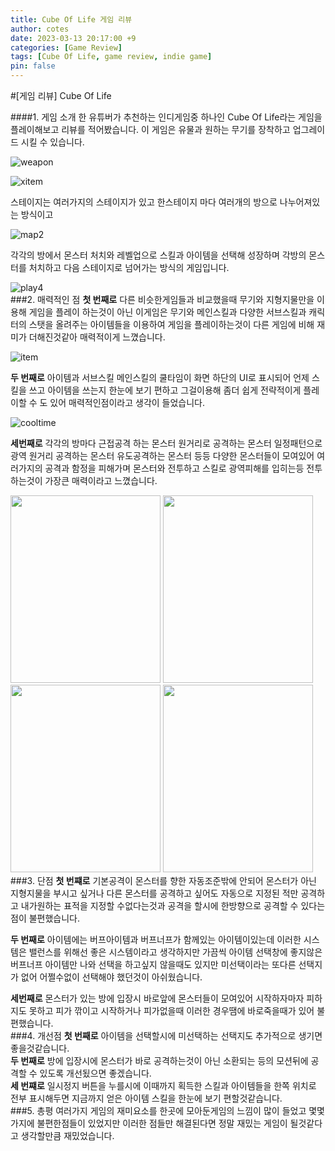 ```yaml
---
title: Cube Of Life 게임 리뷰
author: cotes
date: 2023-03-13 20:17:00 +9
categories: [Game Review]
tags: [Cube Of Life, game review, indie game]
pin: false
---
```


#[게임 리뷰] Cube Of Life

####1. 게임 소개
한 유튜버가 추천하는 인디게임중 하나인 Cube Of Life라는 게임을 플레이해보고 리뷰를 적어봤습니다. 이 게임은 유물과 원하는 무기를 장착하고 업그레이드 시킬 수 있습니다.

![weapon](https://user-images.githubusercontent.com/124504898/224658852-7e2c7dfe-e550-4bca-89d8-197aae055d37.png)

![xitem](https://user-images.githubusercontent.com/124504898/224659205-5a6a7f0a-c1d5-4a3f-9844-401ebc047a1a.png)

스테이지는 여러가지의 스테이지가 있고 한스테이지 마다 여러개의 방으로 나누어져있는 방식이고

![map2](https://user-images.githubusercontent.com/124504898/224656797-0a73a4fa-8cf8-4aab-9838-90998c0b4b9a.png)

각각의 방에서 몬스터 처치와 레벨업으로 스킬과 아이템을 선택해 성장하며 각방의 몬스터를 처치하고 다음 스테이지로 넘어가는 방식의 게임입니다.

![play4](https://user-images.githubusercontent.com/124504898/224645084-bd14d3a3-fb84-41fa-9e90-9467504e44f8.png)
<br/>
###2. 매력적인 점
**첫 번째로** 다른 비슷한게임들과 비교했을때 무기와 지형지물만을 이용해 게임을 플레이 하는것이 아닌 이게임은 무기와 메인스킬과 다양한 서브스킬과 캐릭터의 스탯을 올려주는 아이템들을 이용하여 게임을 플레이하는것이 다른 게임에 비해 재미가 더해진것같아 매력적이게 느꼈습니다.

![item](https://user-images.githubusercontent.com/124504898/224647081-ad4bf546-46e4-4f29-a484-7ffa994bafd7.png)

**두 번째로** 아이템과 서브스킬 메인스킬의 쿨타임이 화면 하단의 UI로 표시되어 언제 스킬을 쓰고 아이템을 쓰는지 한눈에 보기 편하고 그걸이용해 좀더 쉽게 전략적이게 플레이할 수 도 있어 매력적인점이라고 생각이 들었습니다.

![cooltime](https://user-images.githubusercontent.com/124504898/224655002-0eae7979-b372-4c33-88cf-36e9589ad107.png)

**세번째로** 각각의 방마다 근접공격 하는 몬스터 원거리로 공격하는 몬스터 일정패턴으로 광역 원거리 공격하는 몬스터 유도공격하는 몬스터 등등 다양한 몬스터들이 모여있어 여러가지의 공격과 함정을 피해가며 몬스터와 전투하고 스킬로 광역피해를 입히는등 전투하는것이 가장큰 매력이라고 느꼈습니다.

<img src= 'https://user-images.githubusercontent.com/124504898/224645086-b235d1c6-4090-458b-9257-14a8fcc1e56e.png' width="240" height="300"> <img src= 'https://user-images.githubusercontent.com/124504898/224645074-9551dd50-4355-4476-9223-0dcda07fd3c4.png' width="240" height="300"> <img src= 'https://user-images.githubusercontent.com/124504898/224645079-70d10ac7-86a4-4eaf-a05b-bfbc3a1b23fe.png' width="240" height="300"> <img src= 'https://user-images.githubusercontent.com/124504898/224645083-22b34a5e-7d0d-4e6f-af04-bf8b7a9474f4.png' width="240" height="300">
<br/>
###3. 단점
**첫 번쨰로** 기본공격이 몬스터를 향한 자동조준밖에 안되어 몬스터가 아닌 지형지물을 부시고 싶거나 다른 몬스터를 공격하고 싶어도 자동으로 지정된 적만 공격하고 내가원하는 표적을 지정할 수없다는것과 공격을 할시에 한방향으로 공격할 수 있다는점이 불편했습니다.<br/>

**두 번째로** 아이템에는 버프아이템과 버프너프가 함께있는 아이템이있는데 이러한 시스템은 밸런스를 위해선 좋은 시스템이라고 생각하지만 가끔씩 아이템 선택창에 좋지않은 버프너프 아이템만 나와 선택을 하고싶지 않을때도 있지만 미선택이라는 또다른 선택지가 없어 어쩔수없이 선택해야 했던것이 아쉬웠습니다. <br/>

**세번째로** 몬스터가 있는 방에 입장시 바로앞에 몬스터들이 모여있어 시작하자마자 피하지도 못하고 피가 깎이고 시작하거나 피가없을때 이러한 경우땜에 바로죽을때가 있어 불편했습니다.
<br/>
###4. 개선점
**첫 번째로** 아이템을 선택할시에 미선택하는 선택지도 추가적으로 생기면 좋을것같습니다. <br/>
**두 번째로** 방에 입장시에 몬스터가 바로 공격하는것이 아닌 소환되는 등의 모션뒤에 공격할 수 있도록 개선됬으면 좋겠습니다. <br/>
**세 번쨰로** 일시정지 버튼을 누를시에 이때까지 획득한 스킬과 아이템들을 한쪽 위치로 전부 표시해두면 지금까지 얻은 아이템 스킬을 한눈에 보기 편할것같습니다.
<br/>
###5. 총평
여러가지 게임의 재미요소를 한곳에 모아둔게임의 느낌이 많이 들었고 몇몇가지에 불편한점들이 있었지만 이러한 점들만 해결된다면 정말 재밌는 게임이 될것같다고 생각할만큼 재밌었습니다.